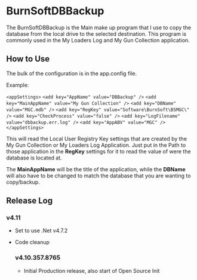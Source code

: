 # BurnSoftDBBackup

The BurnSoftDBBackup is the Main make up program that I use to copy the database from the local drive to the selected destination.  This program is commonly used in the My Loaders Log and My Gun Collection application.

## How to Use

The bulk of the configuration is in the app.config file.

Example:

`<appSettings>`
    `<add key="AppName" value="DBBackup" />`
    `<add key="MainAppName" value="My Gun Collection" />`
    `<add key="DBName" value="MGC.mdb" />`
    `<add key="RegKey" value="Software\BurnSoft\BSMGC\" />`
    `<add key="CheckProcess" value="false" />`
    `<add key="LogFilename" value="dbbackup.err.log" />`
    `<add key="AppABV" value="MGC" />`
  `</appSettings>`
  
  This will read the Local User Registry Key settings that are created by the My Gun Collection or My Loaders Log Application.  Just put in the Path to those application in the **RegKey** settings for it to read the value of were the database is located at.  
  
  The **MainAppName** will be the title of the application, while the **DBName** will also have to be changed to match the database that you are wanting to copy/backup.
  
  ## Release Log
  
### v4.11
- Set to use .Net v4.7.2
- Code cleanup

  ### v4.10.357.8765
  - Initial Production release, also start of Open Source Init